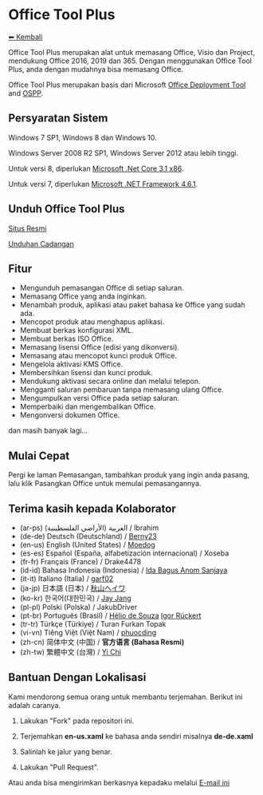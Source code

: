 # Office Tool Plus

[⬅ Kembali](https://github.com/YerongAI/Office-Tool)

Office Tool Plus merupakan alat untuk memasang Office, Visio dan Project, mendukung Office 2016, 2019 dan 365. Dengan menggunakan Office Tool Plus, anda dengan mudahnya bisa memasang Office.

Office Tool Plus merupakan basis dari Microsoft [Office Deployment Tool](https://docs.microsoft.com/en-us/DeployOffice/overview-of-the-office-2016-deployment-tool) and [OSPP](https://docs.microsoft.com/en-us/DeployOffice/vlactivation/tools-to-manage-volume-activation-of-office).

## Persyaratan Sistem

Windows 7 SP1, Windows 8 dan Windows 10.

Windows Server 2008 R2 SP1, Windows Server 2012 atau lebih tinggi.

Untuk versi 8, diperlukan [Microsoft .Net Core 3.1 x86](https://dotnet.microsoft.com/download/dotnet-core/thank-you/runtime-desktop-3.1.3-windows-x86-installer).

Untuk versi 7, diperlukan [Microsoft .NET Framework 4.6.1](http://go.microsoft.com/fwlink/?LinkId=780597).

## Unduh Office Tool Plus

[Situs Resmi](https://otp.landian.vip/)

[Unduhan Cadangan](https://download.coolhub.top/)

## Fitur

- Mengunduh pemasangan Office di setiap saluran.
- Memasang Office yang anda inginkan.
- Menambah produk, aplikasi atau paket bahasa ke Office yang sudah ada.
- Mencopot produk atau menghapus aplikasi.
- Membuat berkas konfigurasi XML.
- Membuat berkas ISO Office.
- Memasang lisensi Office (edisi yang dikonversi).
- Memasang atau mencopot kunci produk Office.
- Mengelola aktivasi KMS Office.
- Membersihkan lisensi dan kunci produk.
- Mendukung aktivasi secara online dan melalui telepon.
- Mengganti saluran pembaruan tanpa memasang ulang Office.
- Mengumpulkan versi Office pada setiap saluran.
- Memperbaiki dan mengembalikan Office.
- Mengonversi dokumen Office.

dan masih banyak lagi...

## Mulai Cepat

Pergi ke laman Pemasangan, tambahkan produk yang ingin anda pasang, lalu klik Pasangkan Office untuk memulai pemasangannya.

## Terima kasih kepada Kolaborator

- (ar-ps) العربية (الأراضي الفلسطينية) / Ibrahim
- (de-de) Deutsch (Deutschland) / [Berny23](https://steamcommunity.com/id/Berny23)
- (en-us) English (United States) / [Moedog](https://prprpr.love)
- (es-es) Español (España, alfabetización internacional) / Xoseba
- (fr-fr) Français (France) / Drake4478
- (id-id) Bahasa Indonesia (Indonesia) / [Ida Bagus Anom Sanjaya](https://fb.me/Anom.Sanjaya17) 
- (it-it) Italiano (Italia) / [garf02](https://github.com/garf02)
- (ja-jp) 日本語 (日本) / [秋山ヘイワ](https://github.com/akio1321)
- (ko-kr) 한국어(대한민국) / [Jay Jang](http://www.yaeyaya.com)
- (pl-pl) Polski (Polska) / JakubDriver
- (pt-br) Português (Brasil) / [Hélio de Souza](https://tinyurl.com/hdstec) [Igor Rückert](https://github.com/igorruckert)
- (tr-tr) Türkçe (Türkiye) / Turan Furkan Topak
- (vi-vn) Tiêng Việt (Việt Nam) / [phuocding](https://github.com/phuocding)
- (zh-cn) 简体中文 (中国) / **官方语言 (Bahasa Resmi)**
- (zh-tw) 繁體中文 (台灣) / [Yi Chi](https://www.cotpear.com)

## Bantuan Dengan Lokalisasi

Kami mendorong semua orang untuk membantu terjemahan. Berikut ini adalah caranya.

1. Lakukan "Fork" pada repositori ini.

2. Terjemahkan **en-us.xaml** ke bahasa anda sendiri misalnya **de-de.xaml**

3. Salinlah ke jalur yang benar.

4. Lakukan "Pull Request".

Atau anda bisa mengirimkan berkasnya kepadaku melalui [E-mail ini](mailto:yerong@coolhub.top)

